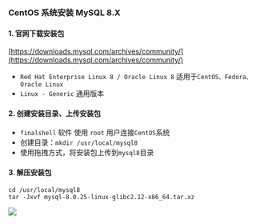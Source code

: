 ### CentOS 系统安装 MySQL 8.X
 
#### 1. 官网下载安装包
[https://downloads.mysql.com/archives/community/](https://downloads.mysql.com/archives/community/)

* `Red Hat Enterprise Linux 8 / Oracle Linux 8`   适用于`CentOS、Fedora、Oracle Linux`
* `Linux - Generic` 通用版本

#### 2. 创建安装目录、上传安装包
* `finalshell` 软件 使用 `root` 用户连接`CentOS`系统
* 创建目录：`mkdir /usr/local/mysql8`
* 使用拖拽方式，将安装包上传到`mysql8`目录


#### 3. 解压安装包
```
cd /usr/local/mysql8
tar -Jxvf mysql-8.0.25-linux-glibc2.12-x86_64.tar.xz
```

![](https://fgq233.github.io/imgs/linux/sf003.png)
